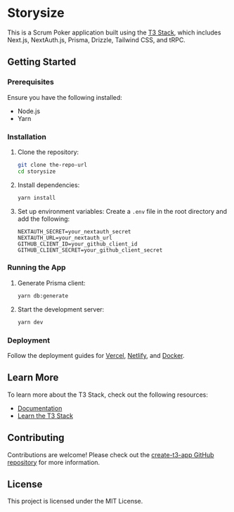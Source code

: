 # Storysize

This is a Scrum Poker application built using the [T3 Stack](https://create.t3.gg/), which includes Next.js, NextAuth.js, Prisma, Drizzle, Tailwind CSS, and tRPC.

## Getting Started

### Prerequisites

Ensure you have the following installed:

- Node.js
- Yarn

### Installation

1. Clone the repository:

   ```sh
   git clone the-repo-url
   cd storysize
   ```

2. Install dependencies:

   ```sh
   yarn install
   ```

3. Set up environment variables:
   Create a `.env` file in the root directory and add the following:
   ```env
   NEXTAUTH_SECRET=your_nextauth_secret
   NEXTAUTH_URL=your_nextauth_url
   GITHUB_CLIENT_ID=your_github_client_id
   GITHUB_CLIENT_SECRET=your_github_client_secret
   ```

### Running the App

1. Generate Prisma client:

   ```sh
   yarn db:generate
   ```

2. Start the development server:
   ```sh
   yarn dev
   ```

### Deployment

Follow the deployment guides for [Vercel](https://create.t3.gg/en/deployment/vercel), [Netlify](https://create.t3.gg/en/deployment/netlify), and [Docker](https://create.t3.gg/en/deployment/docker).

## Learn More

To learn more about the T3 Stack, check out the following resources:

- [Documentation](https://create.t3.gg/)
- [Learn the T3 Stack](https://create.t3.gg/en/faq#what-learning-resources-are-currently-available)

## Contributing

Contributions are welcome! Please check out the [create-t3-app GitHub repository](https://github.com/t3-oss/create-t3-app) for more information.

## License

This project is licensed under the MIT License.
